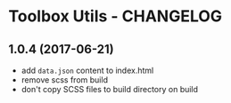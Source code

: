 # Toolbox Utils - CHANGELOG

## 1.0.4 (2017-06-21)
- add `data.json` content to index.html
- remove scss from build
- don't copy SCSS files to build directory on build